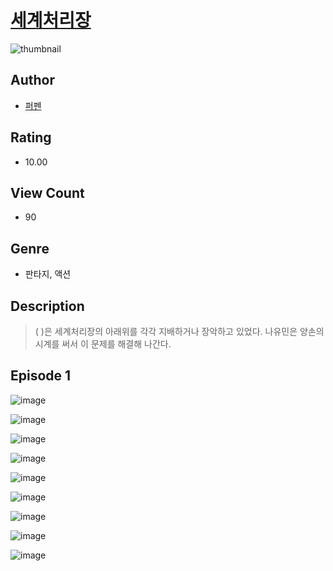 # [세계처리장](https://comic.naver.com/challenge/list?titleId=810182)
![thumbnail](https://image-comic.pstatic.net/user_contents_data/challenge_comic/2023/05/23/363630/upload_3486738706092079461_480x623.jpeg)

## Author
- [퍼펜](https://comic.naver.com/artistTitle?id=363630)

## Rating
- 10.00

## View Count
- 90

## Genre
- 판타지, 액션

## Description
> ( )은 세계처리장의 아래위를 각각 지배하거나 장악하고 있었다. 나유민은 양손의 시계를 써서 이 문제를 해결해 나간다.


## Episode 1
![image](https://image-comic.pstatic.net/user_contents_data/challenge_comic/2023/05/23/363630/upload_7378646858658559288.jpeg)

![image](https://image-comic.pstatic.net/user_contents_data/challenge_comic/2023/05/23/363630/upload_7162520427811910243.jpeg)

![image](https://image-comic.pstatic.net/user_contents_data/challenge_comic/2023/05/23/363630/upload_3617628788745463396.jpeg)

![image](https://image-comic.pstatic.net/user_contents_data/challenge_comic/2023/05/23/363630/upload_3905294019443437921.jpeg)

![image](https://image-comic.pstatic.net/user_contents_data/challenge_comic/2023/05/23/363630/upload_7293078649630307430.jpeg)

![image](https://image-comic.pstatic.net/user_contents_data/challenge_comic/2023/05/23/363630/upload_4136056418995746868.jpeg)

![image](https://image-comic.pstatic.net/user_contents_data/challenge_comic/2023/05/23/363630/upload_3979321027816012085.jpeg)

![image](https://image-comic.pstatic.net/user_contents_data/challenge_comic/2023/05/23/363630/upload_3689913075448702566.jpeg)

![image](https://image-comic.pstatic.net/user_contents_data/challenge_comic/2023/05/23/363630/upload_3991932242274759733.jpeg)
